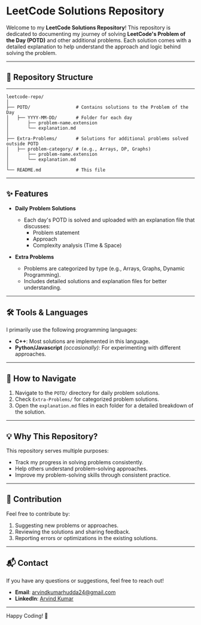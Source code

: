 # LeetCode Solutions Repository  

Welcome to my **LeetCode Solutions Repository**! This repository is dedicated to documenting my journey of solving **LeetCode's Problem of the Day (POTD)** and other additional problems. Each solution comes with a detailed explanation to help understand the approach and logic behind solving the problem.


---

## 📂 Repository Structure  
---
```plaintext
leetcode-repo/  
│  
├── POTD/                 # Contains solutions to the Problem of the Day  
│   ├── YYYY-MM-DD/       # Folder for each day  
│       ├── problem-name.extension  
│       └── explanation.md  
│  
├── Extra-Problems/       # Solutions for additional problems solved outside POTD  
│   ├── problem-category/ # (e.g., Arrays, DP, Graphs)  
│       ├── problem-name.extension  
│       └── explanation.md  
│  
└── README.md             # This file
```

----
## ✨ Features  

- **Daily Problem Solutions**  
  - Each day's POTD is solved and uploaded with an explanation file that discusses:  
    - Problem statement  
    - Approach  
    - Complexity analysis (Time & Space)  

- **Extra Problems**  
  - Problems are categorized by type (e.g., Arrays, Graphs, Dynamic Programming).  
  - Includes detailed solutions and explanation files for better understanding.  

---

## 🛠️ Tools & Languages  

I primarily use the following programming languages:  
- **C++**: Most solutions are implemented in this language.  
- **Python/Javascript** *(occasionally)*: For experimenting with different approaches.  

---

## 📖 How to Navigate  

1. Navigate to the `POTD/` directory for daily problem solutions.  
2. Check `Extra-Problems/` for categorized problem solutions.  
3. Open the `explanation.md` files in each folder for a detailed breakdown of the solution.  

---

## 💡 Why This Repository?  

This repository serves multiple purposes:  
- Track my progress in solving problems consistently.  
- Help others understand problem-solving approaches.  
- Improve my problem-solving skills through consistent practice.  

---

## 🤝 Contribution  

Feel free to contribute by:  
1. Suggesting new problems or approaches.  
2. Reviewing the solutions and sharing feedback.  
3. Reporting errors or optimizations in the existing solutions.  

---

## 📬 Contact  

If you have any questions or suggestions, feel free to reach out!  
- **Email**: [arvindkumarhudda24@gmail.com](mailto:arvindkumarhudda24@gmail.com)  
- **LinkedIn**: [Arvind Kumar](https://www.linkedin.com/in/arvind-kumar-389b4a230/)  

---

Happy Coding! 🚀


